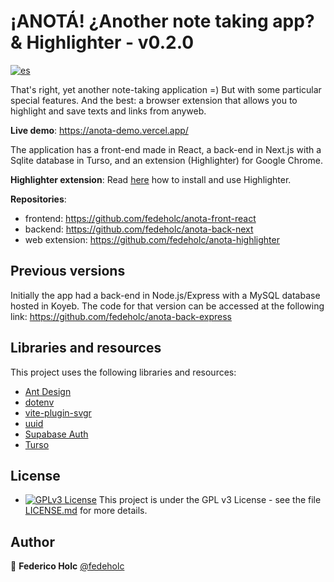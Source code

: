 # ¡ANOTÁ! ¿Another note taking app? & Highlighter - v0.2.0

[![es](https://img.shields.io/badge/lang-es-yellow.svg)](https://github.com/fedeholc/anota-back-next/blob/main/README.es.md)

That's right, yet another note-taking application =)
But with some particular special features. And the best: a browser extension that allows you to highlight and save texts and links from anyweb.

**Live demo**: <https://anota-demo.vercel.app/>

The application has a front-end made in React, a back-end in Next.js with a Sqlite database in Turso, and an extension (Highlighter) for Google Chrome.

**Highlighter extension**:
Read [here](https://github.com/fedeholc/anota-highlighter/blob/main/README.md) how to install and use Highlighter.

**Repositories**:

- frontend: <https://github.com/fedeholc/anota-front-react>
- backend: <https://github.com/fedeholc/anota-back-next>
- web extension: <https://github.com/fedeholc/anota-highlighter>

## Previous versions

Initially the app had a back-end in Node.js/Express with a MySQL database hosted in Koyeb. The code for that version can be accessed at the following link: <https://github.com/fedeholc/anota-back-express>

## Libraries and resources

This project uses the following libraries and resources:

- [Ant Design](https://www.npmjs.com/package/antd)
- [dotenv](https://www.npmjs.com/package/dotenv)
- [vite-plugin-svgr](https://www.npmjs.com/package/vite-plugin-svgr)
- [uuid](https://www.npmjs.com/package/uuid)
- [Supabase Auth](https://supabase.com/docs/guides/auth)
- [Turso](https://turso.tech/)

## License

- [![GPLv3 License](https://img.shields.io/badge/License-GPL%20v3-yellow.svg)](https://opensource.org/licenses/) This project is under the GPL v3 License - see the file [LICENSE.md](LICENSE.md) for more details.

## Author

👤 **Federico Holc** [@fedeholc](https://github.com/fedeholc)
